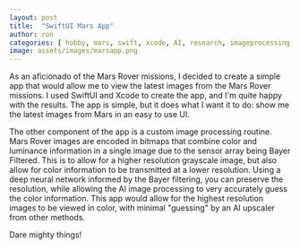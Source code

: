 ```yaml
---
layout: post
title:  "SwiftUI Mars App"
author: ron
categories: [ hobby, mars, swift, xcode, AI, research, imageprocessing ]
image: assets/images/marsapp.png
---
```


As an aficionado of the Mars Rover missions, I decided to create a simple app that would allow me to view the latest images from the Mars Rover missions. I used SwiftUI and Xcode to create the app, and I'm quite happy with the results. The app is simple, but it does what I want it to do: show me the latest images from Mars in an easy to use UI.

The other component of the app is a custom image processing routine. Mars Rover images are encoded in bitmaps that combine color and luminance information in a single image due to the sensor array being Bayer Filtered. This is to allow for a higher resolution grayscale image, but also allow for color information to be transmitted at a lower resolution. Using a deep neural network informed by the Bayer filtering, you can preserve the resolution, while allowing the AI image processing to very accurately guess the color information. This app would allow for the highest resolution images to be viewed in color, with minimal "guessing" by an AI upscaler from other methods.

Dare mighty things!
